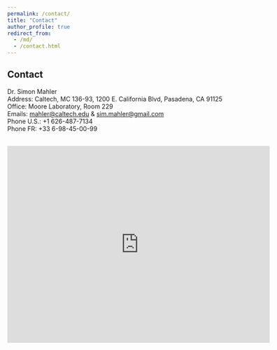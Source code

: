 ```yaml
---
permalink: /contact/
title: "Contact"
author_profile: true
redirect_from: 
  - /md/
  - /contact.html
---
```


## Contact 

Dr. Simon Mahler
<br>Address: Caltech, MC 136-93, 1200 E. California Blvd, Pasadena, CA 91125
<br>Office: Moore Laboratory, Room 229
<br>Emails: mahler@caltech.edu & sim.mahler@gmail.com
<br>Phone U.S.: +1 626-487-7134 
<br>Phone FR: +33 6-98-45-00-99

<br>
<iframe src="https://www.google.com/maps/embed?pb=!1m18!1m12!1m3!1d3302.259034990722!2d-118.12722022379234!3d34.139714413105715!2m3!1f0!2f0!3f0!3m2!1i1024!2i768!4f13.1!3m3!1m2!1s0x80c2c3581821ddd9%3A0xd8297014b593f838!2sMoore%20Laboratory%2C%20Pasadena%2C%20CA%2091125!5e0!3m2!1sen!2sus!4v1733873734107!5m2!1sen!2sus" width="600" height="450" style="border:0;" allowfullscreen="" loading="lazy" referrerpolicy="no-referrer-when-downgrade"></iframe>
